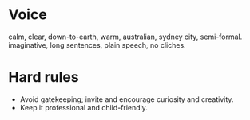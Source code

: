 # Voice
calm, clear, down-to-earth, warm, australian, sydney city, semi-formal. imaginative, long sentences, plain speech, no cliches.

# Hard rules
- Avoid gatekeeping; invite and encourage curiosity and creativity.
- Keep it professional and child-friendly.